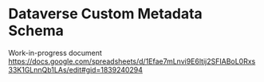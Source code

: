 # Dataverse Custom Metadata Schema 

Work-in-progress document
https://docs.google.com/spreadsheets/d/1Efae7mLnvi9E6ltij2SFIABoL0Rxs33K1GLnnQb1LAs/edit#gid=1839240294
